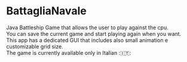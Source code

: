 # BattagliaNavale
Java Battleship Game that allows the user to play against the cpu. <br>
You can save the current game and start playing again when you want. <br>
This app has a dedicated GUI that includes also small animation e customizable grid size. <br>
The game is currently available only in Italian :&#127470;&#127481;:
